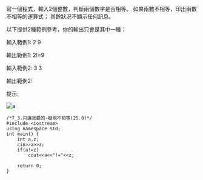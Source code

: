寫一個程式，輸入2個整數，判斷兩個數字是否相等。
如果兩數不相等，印出兩數不相等的運算式；
其餘狀況不顯示任何訊息。

以下提供2種範例參考，你的輸出只會是其中一種：

輸入範例1:
2 9

輸出範例1:
2!=9 

輸入範例2:
3 3

輸出範例2:

提示:

![a](http://dice.lmsh.tn.edu.tw:7072/images/dice/53.png)

```
/*7_3.只選我要的-發現不相等(25.0)*/
#include <iostream>     
using namespace std; 
int main() { 
    int a,z;
    cin>>a>>z;
    if(a!=z)
        cout<<a<<"!="<<z;

    return 0; 
}
```
